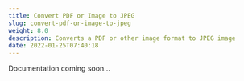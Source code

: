 ```yaml
---
title: Convert PDF or Image to JPEG
slug: convert-pdf-or-image-to-jpeg
weight: 8.0
description: Converts a PDF or other image format to JPEG image
date: 2022-01-25T07:40:18
---
```



Documentation coming soon...

